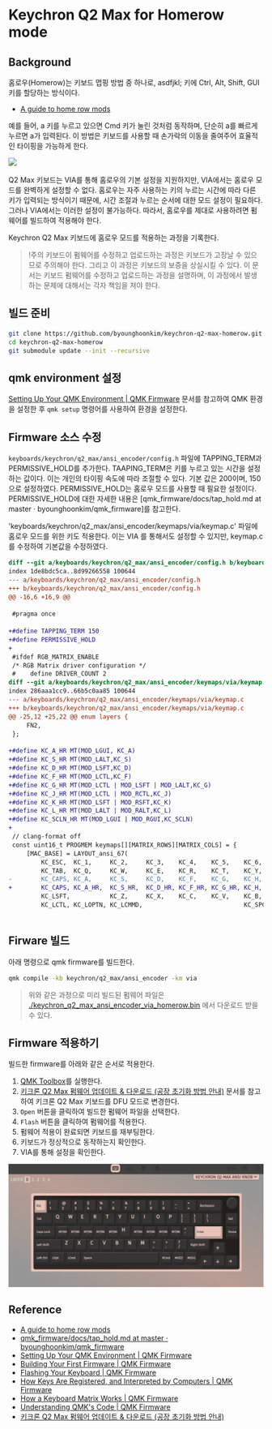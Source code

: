 # Keychron Q2 Max for Homerow mode

## Background

홈로우(Homerow)는 키보드 맵핑 방법 중 하나로, asdfjkl; 키에 Ctrl, Alt, Shift, GUI 키를 할당하는 방식이다. 

- [A guide to home row mods](https://precondition.github.io/home-row-mods)

예를 들어, a 키를 누르고 있으면 Cmd 키가 눌린 것처럼 동작하며, 단순히 a를 빠르게 누르면 a가 입력된다. 
이 방법은 키보드를 사용할 때 손가락의 이동을 줄여주어 효율적인 타이핑을 가능하게 한다.

![](https://camo.githubusercontent.com/5efeb16db4e9aaaac5d160d6bc5c2c916a3cb80c305068714a4465744f9afe19/68747470733a2f2f63646e2e73686f706966792e636f6d2f732f66696c65732f312f303035392f303633302f313031372f66696c65732f4b65796368726f6e2d51322d4d61782d36355f2d4c61796f75742d576972656c6573732d437573746f6d2d4d656368616e6963616c2d4b6579626f6172642d436172626f6e2d426c61636b2e6a70673f763d31373033393137313133)

Q2 Max 키보드는 VIA를 통해 홈로우의 기본 설정을 지원하지만, VIA에서는 홈로우 모드를 완벽하게 설정할 수 없다. 
홈로우는 자주 사용하는 키의 누르는 시간에 따라 다른 키가 입력되는 방식이기 때문에, 시간 조절과 누르는 순서에 대한 모드 설정이 필요하다. 
그러나 VIA에서는 이러한 설정이 불가능하다. 
따라서, 홈로우를 제대로 사용하려면 펌웨어를 빌드하여 적용해야 한다.

Keychron Q2 Max 키보드에 홈로우 모드를 적용하는 과정을 기록한다.

> !주의
> 키보드이 펌웨어를 수정하고 업로드하는 과정은 키보드가 고장날 수 있으므로 주의해야 한다. 
> 그리고 이 과정은 키보드의 보증을 상실시킬 수 있다.
> 이 문서는 키보드 펌웨어를 수정하고 업로드하는 과정을 설명하며,
> 이 과정에서 발생하는 문제에 대해서는 각자 책임을 져야 한다.

## 빌드 준비

```bash
git clone https://github.com/byounghoonkim/keychron-q2-max-homerow.git
cd keychron-q2-max-homerow
git submodule update --init --recursive
```

## qmk environment 설정
[Setting Up Your QMK Environment | QMK Firmware](https://docs.qmk.fm/newbs_getting_started) 문서를 참고하여 QMK 환경을 설정한 후 
`qmk setup` 명령어를 사용하여 환경을 설정한다.

## Firmware 소스 수정

`keyboards/keychron/q2_max/ansi_encoder/config.h` 파일에 TAPPING_TERM과 PERMISSIVE_HOLD를 추가한다.
TAAPING_TERM은 키를 누르고 있는 시간을 설정하는 값이다. 이는 개인의 타이핑 속도에 따라 조절할 수 있다.
기본 값은 200이며, 150으로 설정하였다. PERMISSIVE_HOLD는 홈로우 모드를 사용할 때 필요한 설정이다.
PERMISSIVE_HOLD에 대한 자세한 내용은 [qmk_firmware/docs/tap_hold.md at master · byounghoonkim/qmk_firmware]를 참고한다.

'keyboards/keychron/q2_max/ansi_encoder/keymaps/via/keymap.c' 파일에 홈로우 모드를 위한 키도 적용한다.
이는 VIA 를 통해서도 설정할 수 있지만, keymap.c 를 수정하여 기본값을 수정하였다.

```diff
diff --git a/keyboards/keychron/q2_max/ansi_encoder/config.h b/keyboards/keychron/q2_max/ansi_encoder/config.h
index 1de8bdc5ca..8d99266558 100644
--- a/keyboards/keychron/q2_max/ansi_encoder/config.h
+++ b/keyboards/keychron/q2_max/ansi_encoder/config.h
@@ -16,6 +16,9 @@
 
 #pragma once
 
+#define TAPPING_TERM 150
+#define PERMISSIVE_HOLD
+
 #ifdef RGB_MATRIX_ENABLE
 /* RGB Matrix driver configuration */
 #    define DRIVER_COUNT 2
diff --git a/keyboards/keychron/q2_max/ansi_encoder/keymaps/via/keymap.c b/keyboards/keychron/q2_max/ansi_encoder/keymaps/via/keymap.c
index 286aaa1cc9..66b5c0aa85 100644
--- a/keyboards/keychron/q2_max/ansi_encoder/keymaps/via/keymap.c
+++ b/keyboards/keychron/q2_max/ansi_encoder/keymaps/via/keymap.c
@@ -25,12 +25,22 @@ enum layers {
     FN2,
 };
 
+#define KC_A_HR MT(MOD_LGUI, KC_A)
+#define KC_S_HR MT(MOD_LALT,KC_S)
+#define KC_D_HR MT(MOD_LSFT,KC_D)
+#define KC_F_HR MT(MOD_LCTL,KC_F)
+#define KC_G_HR MT(MOD_LCTL | MOD_LSFT | MOD_LALT,KC_G)
+#define KC_J_HR MT(MOD_LCTL | MOD_RCTL,KC_J)
+#define KC_K_HR MT(MOD_LSFT | MOD_RSFT,KC_K)
+#define KC_L_HR MT(MOD_LALT | MOD_RALT,KC_L)
+#define KC_SCLN_HR MT(MOD_LGUI | MOD_RGUI,KC_SCLN)
+
 // clang-format off
 const uint16_t PROGMEM keymaps[][MATRIX_ROWS][MATRIX_COLS] = {
     [MAC_BASE] = LAYOUT_ansi_67(
         KC_ESC,  KC_1,     KC_2,     KC_3,    KC_4,    KC_5,    KC_6,    KC_7,    KC_8,    KC_9,    KC_0,     KC_MINS,  KC_EQL,   KC_BSPC,          KC_MUTE,
         KC_TAB,  KC_Q,     KC_W,     KC_E,    KC_R,    KC_T,    KC_Y,    KC_U,    KC_I,    KC_O,    KC_P,     KC_LBRC,  KC_RBRC,  KC_BSLS,          KC_DEL,
-        KC_CAPS, KC_A,     KC_S,     KC_D,    KC_F,    KC_G,    KC_H,    KC_J,    KC_K,    KC_L,    KC_SCLN,  KC_QUOT,            KC_ENT,           KC_HOME,
+        KC_CAPS, KC_A_HR,  KC_S_HR,  KC_D_HR, KC_F_HR, KC_G_HR, KC_H,    KC_J_HR, KC_K_HR, KC_L_HR, KC_SCLN_HR,KC_QUOT,           KC_ENT,           KC_HOME,
         KC_LSFT,           KC_Z,     KC_X,    KC_C,    KC_V,    KC_B,    KC_N,    KC_M,    KC_COMM, KC_DOT,   KC_SLSH,            KC_RSFT, KC_UP,
         KC_LCTL, KC_LOPTN, KC_LCMMD,                            KC_SPC,                             KC_RCMMD, MO(MAC_FN1),MO(FN2),KC_LEFT, KC_DOWN, KC_RGHT),
 

```

## Firware 빌드
아래 명령으로 qmk firmware를 빌드한다.

```bash
qmk compile -kb keychron/q2_max/ansi_encoder -km via
```

> 위와 같은 과정으로 미리 빌드된 펌웨어 파일은 [./keychron_q2_max_ansi_encoder_via_homerow.bin](./keychron_q2_max_ansi_encoder_via_homerow.bin) 에서 다운로드 받을 수 있다.


## Firmware 적용하기
빌드한 firmware를 아래와 같은 순서로 적용한다.

1. [QMK Toolbox](https://qmk.fm/toolbox)를 실행한다. 
2. [키크론 Q2 Max 펌웨어 업데이트 & 다운로드 (공장 초기화 방법 안내)](https://keychron.kr/firmware/?vid=118) 문서를 참고하여 키크론 Q2 Max 키보드를 DFU 모드로 변경한다.
3. `Open` 버튼을 클릭하여 빌드한 펌웨어 파일을 선택한다.
4. `Flash` 버튼을 클릭하여 펌웨어를 적용한다.
5. 펌웨어 적용이 완료되면 키보드를 재부팅한다.
6. 키보드가 정상적으로 동작하는지 확인한다.
7. VIA를 통해 설정을 확인한다.

![VIA 설정](./assets/via.png)

## Reference

- [A guide to home row mods](https://precondition.github.io/home-row-mods)
- [qmk_firmware/docs/tap_hold.md at master · byounghoonkim/qmk_firmware](https://github.com/byounghoonkim/qmk_firmware/blob/master/docs/tap_hold.md)
- [Setting Up Your QMK Environment | QMK Firmware](https://docs.qmk.fm/newbs_getting_started)
- [Building Your First Firmware | QMK Firmware](https://docs.qmk.fm/newbs_building_firmware)
- [Flashing Your Keyboard | QMK Firmware](https://docs.qmk.fm/newbs_flashing)
- [How Keys Are Registered, and Interpreted by Computers | QMK Firmware](https://docs.qmk.fm/how_keyboards_work)
- [How a Keyboard Matrix Works | QMK Firmware](https://docs.qmk.fm/how_a_matrix_works)
- [Understanding QMK's Code | QMK Firmware](https://docs.qmk.fm/understanding_qmk)
- [키크론 Q2 Max 펌웨어 업데이트 & 다운로드 (공장 초기화 방법 안내)](https://keychron.kr/firmware/?vid=118)


